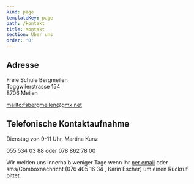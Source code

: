 ```yaml
---
kind: page
templateKey: page
path: /kontakt
title: Kontakt
section: Über uns
order: '0'
---
```

## Adresse

Freie Schule Bergmeilen \
Toggwilerstrasse 154 \
8706 Meilen

<mailto:fsbergmeilen@gmx.net>

## Telefonische Kontaktaufnahme

Dienstag von 9-11 Uhr, Martina Kunz

055 534 03 88 oder 078 862 78 00

Wir melden uns innerhalb weniger Tage wenn ihr [per email](mailto:fsbergmeilen@gmx.net) oder sms/Comboxnachricht (076 405 16 34 , Karin Escher) um einen Rückruf bittet.
